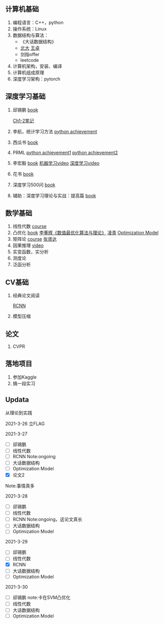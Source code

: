 ## 计算机基础

1. 编程语言：C++，python
2. 操作系统：Linux
4. 数据结构与算法：
   * 《大话数据结构》
   * [北大](https://www.bilibili.com/video/BV1VC4y1x7uv?p=2) [王卓](https://www.bilibili.com/video/BV1nJ411V7bd?from=search&seid=17239320350357450407)
   * 剑指offer
   * leetcode
5. 计算机架构，安装、编译
6. 计算机组成原理
7. 深度学习架构：pytorch

## 深度学习基础

1. 邱锡鹏 [book](https://nndl.github.io)

   [Ch1-2笔记](https://zhuanlan.zhihu.com/p/355254304)

2. 李航，统计学习方法 [python achievement](https://github.com/WenDesi/lihang_book_algorithm)

3. 西瓜书 [book](https://github.com/datawhalechina/pumpkin-book)

4. PRML [python achievement1](https://github.com/ctgk/PRML) [python achievement2](https://github.com/amber-kshz/PRML)

5. 李宏毅 [book](https://github.com/datawhalechina/leeml-notes) [机器学习video](https://www.bilibili.com/video/av10590361?from=search&seid=3931652912250149237) [深度学习video](https://www.bilibili.com/video/av9770302?from=search&seid=6590634037455896266)

6. 花书 [book](https://github.com/exacity/deeplearningbook-chinese)

7. 深度学习500问 [book](https://github.com/scutan90/DeepLearning-500-questions)

8. 辅助：深度学习理论与实战：提高篇 [book](http://fancyerii.github.io/2019/03/14/dl-book/)

## 数学基础

1. 线性代数 [course](https://ocw.mit.edu/courses/mathematics/18-06sc-linear-algebra-fall-2011/)
2. 凸优化 [book](https://web.stanford.edu/~boyd/cvxbook/bv_cvxbook.pdf) [李董辉《数值最优化算法与理论》](https://www.baidu.com) [凌青](https://www.bilibili.com/video/BV1Jt411p7jE?p=4) [Optimization Model](https://vel.life/凸优化/Optimization.Models.pdf)
3. 矩阵论 [course](https://www.xuetangx.com/course/THU07011000411/5882954) [张贤达](https://github.com/61--/weiyanmin/blob/master/BOOK/%5B矩阵分析与应用%5D.张贤达.扫描版.pdf)
4. 因果推理 [video](https://www.bilibili.com/video/BV1nZ4y1K78i?p=2&share_source=copy_web)
5. 实变函数，实分析
6. 测度论
7. 泛函分析

## CV基础

1. 经典论文阅读

   [RCNN](https://zhuanlan.zhihu.com/p/360452441)

2. 模型压缩

## 论文

1. CVPR

## 落地项目

1. 参加Kaggle
2. 搞一段实习

## Updata
从理论到实践

2021-3-26 立FLAG

2021-3-27 
- [ ] 邱锡鹏
- [ ] 线性代数
- [ ] RCNN Note:ongoing
- [ ] 大话数据结构
- [ ] Optimization Model
- [x] 论文2

Note:事情真多

2021-3-28
- [ ] 邱锡鹏
- [ ] 线性代数
- [ ] RCNN Note:ongoing，这论文真长
- [ ] 大话数据结构
- [ ] Optimization Model

2021-3-29
- [ ] 邱锡鹏
- [ ] 线性代数
- [x] RCNN
- [ ] 大话数据结构
- [ ] Optimization Model

2021-3-30
- [ ] 邱锡鹏 note:卡在SVM凸优化
- [ ] 线性代数
- [ ] 大话数据结构
- [ ] Optimization Model
